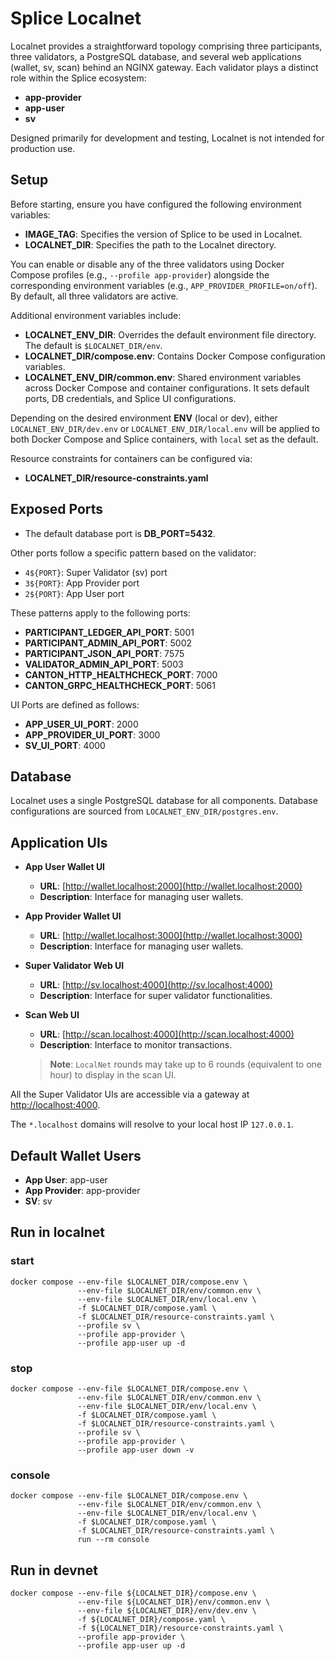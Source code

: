 # Splice Localnet

Localnet provides a straightforward topology comprising three participants, three validators, a PostgreSQL database, and several web applications (wallet, sv, scan) behind an NGINX gateway. Each validator plays a distinct role within the Splice ecosystem:

- **app-provider**
- **app-user**
- **sv**

Designed primarily for development and testing, Localnet is not intended for production use.

## Setup

Before starting, ensure you have configured the following environment variables:

- **IMAGE_TAG**: Specifies the version of Splice to be used in Localnet.
- **LOCALNET_DIR**: Specifies the path to the Localnet directory.

You can enable or disable any of the three validators using Docker Compose profiles (e.g., `--profile app-provider`) alongside the corresponding environment variables (e.g., `APP_PROVIDER_PROFILE=on/off`). By default, all three validators are active.

Additional environment variables include:

- **LOCALNET_ENV_DIR**: Overrides the default environment file directory. The default is `$LOCALNET_DIR/env`.
- **LOCALNET_DIR/compose.env**: Contains Docker Compose configuration variables.
- **LOCALNET_ENV_DIR/common.env**: Shared environment variables across Docker Compose and container configurations. It sets default ports, DB credentials, and Splice UI configurations.

Depending on the desired environment **ENV** (local or dev), either `LOCALNET_ENV_DIR/dev.env` or `LOCALNET_ENV_DIR/local.env` will be applied to both Docker Compose and Splice containers, with `local` set as the default.

Resource constraints for containers can be configured via:
- **LOCALNET_DIR/resource-constraints.yaml**


## Exposed Ports

- The default database port is **DB_PORT=5432**.

Other ports follow a specific pattern based on the validator:
- `4${PORT}`: Super Validator (sv) port
- `3${PORT}`: App Provider port
- `2${PORT}`: App User port

These patterns apply to the following ports:
- **PARTICIPANT_LEDGER_API_PORT**: 5001
- **PARTICIPANT_ADMIN_API_PORT**: 5002
- **PARTICIPANT_JSON_API_PORT**: 7575
- **VALIDATOR_ADMIN_API_PORT**: 5003
- **CANTON_HTTP_HEALTHCHECK_PORT**: 7000
- **CANTON_GRPC_HEALTHCHECK_PORT**: 5061


UI Ports are defined as follows:
- **APP_USER_UI_PORT**: 2000
- **APP_PROVIDER_UI_PORT**: 3000
- **SV_UI_PORT**: 4000

## Database

Localnet uses a single PostgreSQL database for all components. Database configurations are sourced from `LOCALNET_ENV_DIR/postgres.env`.

## Application UIs

- **App User Wallet UI**
    - **URL**: [http://wallet.localhost:2000](http://wallet.localhost:2000)
    - **Description**: Interface for managing user wallets.

- **App Provider Wallet UI**
    - **URL**: [http://wallet.localhost:3000](http://wallet.localhost:3000)
    - **Description**: Interface for managing user wallets.

- **Super Validator Web UI**
    - **URL**: [http://sv.localhost:4000](http://sv.localhost:4000)
    - **Description**: Interface for super validator functionalities.

- **Scan Web UI**
    - **URL**: [http://scan.localhost:4000](http://scan.localhost:4000)
    - **Description**: Interface to monitor transactions.

  > **Note**: `LocalNet` rounds may take up to 6 rounds (equivalent to one hour) to display in the scan UI.

All the Super Validator UIs are accessible via a gateway at [http://localhost:4000](http://localhost:4000).

The `*.localhost` domains will resolve to your local host IP `127.0.0.1`.

## Default Wallet Users

- **App User**: app-user
- **App Provider**: app-provider
- **SV**: sv


## Run in localnet
### start
```
docker compose --env-file $LOCALNET_DIR/compose.env \
               --env-file $LOCALNET_DIR/env/common.env \
               --env-file $LOCALNET_DIR/env/local.env \
               -f $LOCALNET_DIR/compose.yaml \
               -f $LOCALNET_DIR/resource-constraints.yaml \
               --profile sv \
               --profile app-provider \
               --profile app-user up -d
```
### stop
```
docker compose --env-file $LOCALNET_DIR/compose.env \
               --env-file $LOCALNET_DIR/env/common.env \
               --env-file $LOCALNET_DIR/env/local.env \
               -f $LOCALNET_DIR/compose.yaml \
               -f $LOCALNET_DIR/resource-constraints.yaml \
               --profile sv \
               --profile app-provider \
               --profile app-user down -v
```

### console
```
docker compose --env-file $LOCALNET_DIR/compose.env \
               --env-file $LOCALNET_DIR/env/common.env \
               --env-file $LOCALNET_DIR/env/local.env \
               -f $LOCALNET_DIR/compose.yaml \
               -f $LOCALNET_DIR/resource-constraints.yaml \
               run --rm console
```

## Run in devnet
```
docker compose --env-file ${LOCALNET_DIR}/compose.env \
               --env-file ${LOCALNET_DIR}/env/common.env \
               --env-file ${LOCALNET_DIR}/env/dev.env \
               -f ${LOCALNET_DIR}/compose.yaml \
               -f ${LOCALNET_DIR}/resource-constraints.yaml \
               --profile app-provider \
               --profile app-user up -d
```
